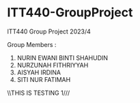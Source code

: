 # ITT440-GroupProject
ITT440 Group Project 2023/4

Group Members : 
1. NURIN EWANI BINTI SHAHUDIN
2. NURZUNAH FITHRIYYAH
3. AISYAH IRDINA
4. SITI NUR FATIMAH

\\\THIS IS TESTING 1///